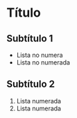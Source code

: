 # Título

## Subtítulo 1

- Lista no numera
- Lista no numerada

## Subtítulo 2

1. Lista numerada
1. Lista numerada
